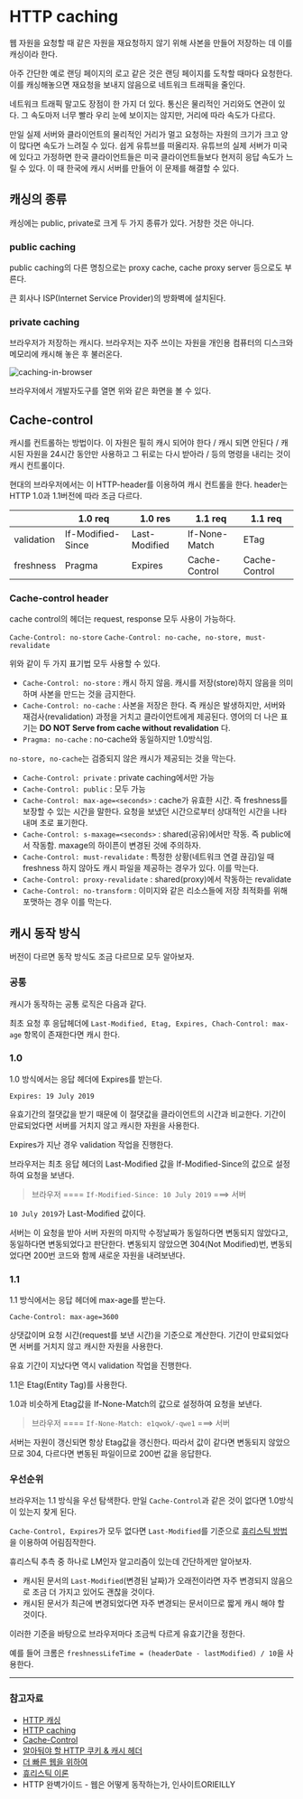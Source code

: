 # HTTP caching

웹 자원을 요청할 때 같은 자원을 재요청하지 않기 위해 사본을 만들어 저장하는 데 이를 캐싱이라 한다.

아주 간단한 예로 랜딩 페이지의 로고 같은 것은 랜딩 페이지를 도착할 때마다 요청한다. 이를 캐싱해놓으면 재요청을 보내지 않음으로 네트워크 트래픽을 줄인다.

네트워크 트래픽 말고도 장점이 한 가지 더 있다.
통신은 물리적인 거리와도 연관이 있다. 그 속도마저 너무 빨라 우리 눈에 보이지는 않지만, 거리에 따라 속도가 다르다.

만일 실제 서버와 클라이언트의 물리적인 거리가 멀고 요청하는 자원의 크기가 크고 양이 많다면 속도가 느려질 수 있다.
쉽게 유튜브를 떠올리자.
유튜브의 실제 서버가 미국에 있다고 가정하면 한국 클라이언트들은 미국 클라이언트들보다 현저히 응답 속도가 느릴 수 있다.
이 때 한국에 캐시 서버를 만들어 이 문제를 해결할 수 있다.

## 캐싱의 종류

캐싱에는 public, private로 크게 두 가지 종류가 있다. 거창한 것은 아니다.

### public caching

public caching의 다른 명칭으로는 proxy cache, cache proxy server 등으로도 부른다.

큰 회사나 ISP(Internet Service Provider)의 방화벽에 설치된다.

### private caching

브라우저가 저장하는 캐시다. 브라우저는 자주 쓰이는 자원을 개인용 컴퓨터의 디스크와 메모리에 캐시해 놓은 후 불러온다.

![caching-in-browser](https://user-images.githubusercontent.com/24724691/61453854-32920980-a99a-11e9-91ba-728a2aaf2e18.PNG)

브라우저에서 개발자도구를 열면 위와 같은 화면을 볼 수 있다.

## Cache-control

캐시를 컨트롤하는 방법이다. 이 자원은 필히 캐시 되어야 한다 / 캐시 되면 안된다 / 캐시된 자원을 24시간 동안만 사용하고 그 뒤로는 다시 받아라 / 등의 명령을 내리는 것이 캐시 컨트롤이다.

현대의 브라우저에서는 이 HTTP-header를 이용하여 캐시 컨트롤을 한다.
header는 HTTP 1.0과 1.1버전에 따라 조금 다르다.

|            | 1.0 req           | 1.0 res       | 1.1 req       | 1.1 req       |
| ---------- | ----------------- | ------------- | ------------- | ------------- |
| validation | If-Modified-Since | Last-Modified | If-None-Match | ETag          |
| freshness  | Pragma            | Expires       | Cache-Control | Cache-Control |

### Cache-control header

cache control의 헤더는 request, response 모두 사용이 가능하다.

`Cache-Control: no-store`
`Cache-Control: no-cache, no-store, must-revalidate`

위와 같이 두 가지 표기법 모두 사용할 수 있다.

- `Cache-Control: no-store` : 캐시 하지 않음. 캐시를 저장(store)하지 않음을 의미하며 사본을 만드는 것을 금지한다.
- `Cache-Control: no-cache` : 사본을 저장은 한다. 즉 캐싱은 발생하지만, 서버와 재검사(revalidation) 과정을 거치고 클라이언트에게 제공된다. 영어의 더 나은 표기는 **DO NOT Serve from cache without revalidation** 다.
- `Pragma: no-cache` : no-cache와 동일하지만 1.0방식임.

`no-store, no-cache`는 검증되지 않은 캐시가 제공되는 것을 막는다.

- `Cache-Control: private` : private caching에서만 가능
- `Cache-Control: public` : 모두 가능
- `Cache-Control: max-age=<seconds>` : cache가 유효한 시간. 즉 freshness를 보장할 수 있는 시간을 말한다. 요청을 보냈던 시간으로부터 상대적인 시간을 나타내며 초로 표기한다.
- `Cache-Control: s-maxage=<seconds>` : shared(공유)에서만 작동. 즉 public에서 작동함. maxage의 하이픈이 변경된 것에 주의하자.
- `Cache-Control: must-revalidate` : 특정한 상황(네트워크 연결 끊김)일 때 freshness 하지 않아도 캐시 파일을 제공하는 경우가 있다. 이를 막는다.
- `Cache-Control: proxy-revalidate` : shared(proxy)에서 작동하는 revalidate
- `Cache-Control: no-transform` : 이미지와 같은 리소스들에 저장 최적화를 위해 포맷하는 경우 이를 막는다.

## 캐시 동작 방식

버전이 다르면 동작 방식도 조금 다르므로 모두 알아보자.

### 공통

캐시가 동작하는 공통 로직은 다음과 같다.

최초 요청 후 응답헤더에 `Last-Modified, Etag, Expires, Chach-Control: max-age` 항목이 존재한다면 캐시 한다.

### 1.0

1.0 방식에서는 응답 헤더에 Expires를 받는다.

`Expires: 19 July 2019`

유효기간의 절댓값을 받기 때문에 이 절댓값을 클라이언트의 시간과 비교한다. 기간이 만료되었다면 서버를 거치지 않고 캐시한 자원을 사용한다.

Expires가 지난 경우 validation 작업을 진행한다.

브라우저는 최초 응답 헤더의 Last-Modified 값을 If-Modified-Since의 값으로 설정하여 요청을 보낸다.

> 브라우저 ==== `If-Modified-Since: 10 July 2019` ===> 서버

`10 July 2019`가 Last-Modified 값이다.

서버는 이 요청을 받아 서버 자원의 마지막 수정날짜가 동일하다면 변동되지 않았다고, 동일하다면 변동되었다고 판단한다.
변동되지 않았으면 304(Not Modified)번, 변동되었다면 200번 코드와 함께 새로운 자원을 내려보낸다.

### 1.1

1.1 방식에서는 응답 헤더에 max-age를 받는다.

`Cache-Control: max-age=3600`

상댓값이며 요청 시간(request를 보낸 시간)을 기준으로 계산한다. 기간이 만료되었다면 서버를 거치지 않고 캐시한 자원을 사용한다.

유효 기간이 지났다면 역시 validation 작업을 진행한다.

1.1은 Etag(Entity Tag)를 사용한다.

1.0과 비슷하게 Etag값을 If-None-Match의 값으로 설정하여 요청을 보낸다.

> 브라우저 ==== `If-None-Match: e1qwok/-qwe1` ===> 서버

서버는 자원이 갱신되면 항상 Etag값을 갱신한다. 따라서 값이 같다면 변동되지 않았으므로 304, 다르다면 변동된 파일이므로 200번 값을 응답한다.

### 우선순위

브라우저는 1.1 방식을 우선 탐색한다. 만일 `Cache-Control`과 같은 것이 없다면 1.0방식이 있는지 찾게 된다.

`Cache-Control, Expires`가 모두 없다면 `Last-Modified`를 기준으로 [휴리스틱 방법](https://ko.wikipedia.org/wiki/%ED%9C%B4%EB%A6%AC%EC%8A%A4%ED%8B%B1_%EC%9D%B4%EB%A1%A0)을 이용하여 어림짐작한다.

휴리스틱 추측 중 하나로 LM인자 알고리즘이 있는데 간단하게만 알아보자.

- 캐시된 문서의 `Last-Modified`(변경된 날짜)가 오래전이라면 자주 변경되지 않음으로 조금 더 가지고 있어도 괜찮을 것이다.
- 캐시된 문서가 최근에 변경되었다면 자주 변경되는 문서이므로 짧게 캐시 해야 할 것이다.

이러한 기준을 바탕으로 브라우저마다 조금씩 다르게 유효기간을 정한다.

예를 들어 크롬은 `freshnessLifeTime = (headerDate - lastModified) / 10`을 사용한다.

---

### 참고자료

- [HTTP 캐싱](https://developers.google.com/web/fundamentals/performance/optimizing-content-efficiency/http-caching?hl=ko)
- [HTTP caching](https://developer.mozilla.org/ko/docs/Web/HTTP/Caching)
- [Cache-Control](https://developer.mozilla.org/ko/docs/Web/HTTP/Headers/Cache-Control)
- [알아둬야 할 HTTP 쿠키 & 캐시 헤더](https://www.zerocho.com/category/HTTP/post/5b594dd3c06fa2001b89feb9)
- [더 빠른 웹을 위하여](https://cyberx.tistory.com/9)
- [휴리스틱 이론](https://ko.wikipedia.org/wiki/%ED%9C%B4%EB%A6%AC%EC%8A%A4%ED%8B%B1_%EC%9D%B4%EB%A1%A0)
- HTTP 완벽가이드 - 웹은 어떻게 동작하는가, 인사이트ORIEILLY
